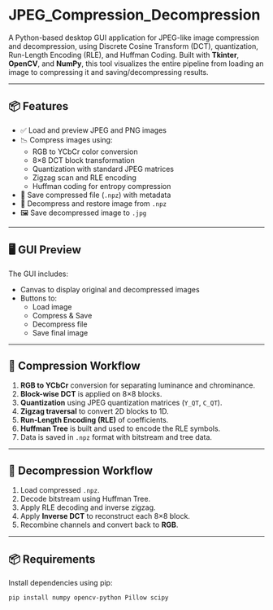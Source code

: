 # JPEG_Compression_Decompression

A Python-based desktop GUI application for JPEG-like image compression and decompression, using Discrete Cosine Transform (DCT), quantization, Run-Length Encoding (RLE), and Huffman Coding. Built with **Tkinter**, **OpenCV**, and **NumPy**, this tool visualizes the entire pipeline from loading an image to compressing it and saving/decompressing results.

---

## 📦 Features

- ✅ Load and preview JPEG and PNG images
- 📉 Compress images using:
  - RGB to YCbCr color conversion
  - 8×8 DCT block transformation
  - Quantization with standard JPEG matrices
  - Zigzag scan and RLE encoding
  - Huffman coding for entropy compression
- 💾 Save compressed file (`.npz`) with metadata
- 🔄 Decompress and restore image from `.npz`
- 🖼 Save decompressed image to `.jpg`

---

## 🖥 GUI Preview

The GUI includes:
- Canvas to display original and decompressed images
- Buttons to:
  - Load image
  - Compress & Save
  - Decompress file
  - Save final image

---

## 🧠 Compression Workflow

1. **RGB to YCbCr** conversion for separating luminance and chrominance.
2. **Block-wise DCT** is applied on 8×8 blocks.
3. **Quantization** using JPEG quantization matrices (`Y_QT`, `C_QT`).
4. **Zigzag traversal** to convert 2D blocks to 1D.
5. **Run-Length Encoding (RLE)** of coefficients.
6. **Huffman Tree** is built and used to encode the RLE symbols.
7. Data is saved in `.npz` format with bitstream and tree data.

---

## 🔁 Decompression Workflow

1. Load compressed `.npz`.
2. Decode bitstream using Huffman Tree.
3. Apply RLE decoding and inverse zigzag.
4. Apply **Inverse DCT** to reconstruct each 8×8 block.
5. Recombine channels and convert back to **RGB**.

---

## 📦 Requirements

Install dependencies using pip:

```bash
pip install numpy opencv-python Pillow scipy
